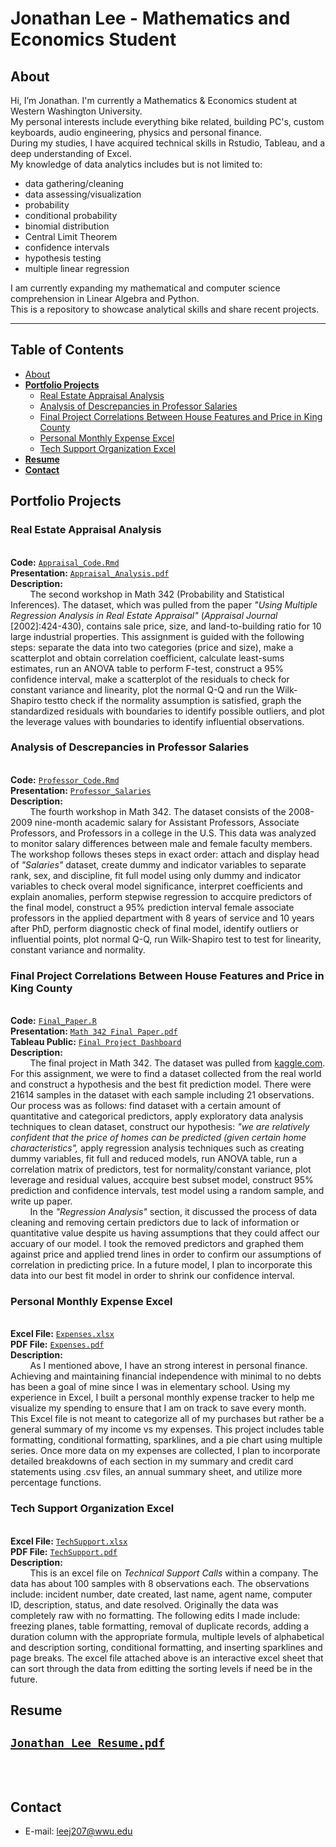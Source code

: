  # Jonathan Lee - Mathematics and Economics Student

  ## **About**
  
   Hi, I’m Jonathan. I'm currently a Mathematics & Economics student at Western Washington University. 
  <br />My personal interests include everything bike related, building PC's, custom keyboards, audio engineering, physics and personal finance.
  <br />During my studies, I have acquired technical skills in Rstudio, Tableau, and a deep understanding of Excel.
  <br />My knowledge of data analytics includes but is not limited to:

 - data gathering/cleaning
 - data assessing/visualization
 - probability
 - conditional probability
 - binomial distribution
 - Central Limit Theorem
 - confidence intervals
 - hypothesis testing
 - multiple linear regression
 
   
 I am currently expanding my mathematical and computer science comprehension in Linear Algebra and Python.
  <br />This is a repository to showcase analytical skills and share recent projects.
  
  ---
  ## **Table of Contents**
  - [About](#about)
  - [**Portfolio Projects**](#portfolio-projects)
    + [Real Estate Appraisal Analysis](#real-estate-appraisal-analysis)
    + [Analysis of Descrepancies in Professor Salaries](#analysis-of-descrepancies-in-professor-salaries)
    + [Final Project Correlations Between House Features and Price in King County](#final-project-correlations-between-house-features-and-price-in-king-county)
    + [Personal Monthly Expense Excel](#personal-monthly-expense-excel)
    + [Tech Support Organization Excel](#tech-support-organization-excel)
  - [**Resume**](#resume)
  - [**Contact**](#contact)
 
  ## **Portfolio Projects**
   ### **Real Estate Appraisal Analysis**
  <br />**Code:** [`Appraisal_Code.Rmd`](https://github.com/JONATHAN-LEE-01/About/blob/main/Appraisal%20Code.R) 
  <br />**Presentation:** [`Appraisal_Analysis.pdf`](https://github.com/JONATHAN-LEE-01/About/blob/main/Appraisal_Analysis.pdf)
  <br />**Description:** 
   <br /> &nbsp; &nbsp; &nbsp; &nbsp; The second workshop in Math 342 (Probability and Statistical Inferences). The dataset, which was pulled from the paper *"Using Multiple Regression Analysis in Real Estate Appraisal"* (*Appraisal Journal* [2002]:424-430), contains sale price, size, and land-to-building ratio for 10 large industrial properties. This assignment is guided with the following steps: separate the data into two categories (price and size), make a scatterplot and obtain correlation coefficient, calculate least-sums estimates, run an ANOVA table to perform F-test, construct a 95% confidence interval, make a scatterplot of the residuals to check for constant variance and linearity, plot the normal Q-Q and run the Wilk-Shapiro testto check if the normality assumption is satisfied, graph the standardized residuals with boundaries to identify possible outliers, and plot the leverage values with boundaries to identify influential observations. 

   ### **Analysis of Descrepancies in Professor Salaries**
   <br />**Code:** [`Professor_Code.Rmd`](https://github.com/JONATHAN-LEE-01/Portfolio/blob/main/Professor_Salaries.Rmd) 
   <br />**Presentation:** [`Professor_Salaries`](https://github.com/JONATHAN-LEE-01/Portfolio/blob/main/Professor_Salaries.pdf)
   <br />**Description:** 
<br /> &nbsp; &nbsp; &nbsp; &nbsp; The fourth workshop in Math 342. The dataset consists of the 2008-2009 nine-month academic salary for Assistant Professors, Associate Professors, and Professors in a college in the U.S. This data was analyzed to monitor salary differences between male and female faculty members. The workshop follows theses steps in exact order: attach and display head of *"Salaries"* dataset, create dummy and indicator variables to separate rank, sex, and discipline, fit full model using only dummy and indicator variables to check overal model significance, interpret coefficients and explain anomalies, perform stepwise regression to accquire predictors of the final model, construct a 95% prediction interval female associate professors in the applied department with 8 years of service and 10 years after PhD, perform diagnostic check of final model, identify outliers or influential points, plot normal Q-Q, run Wilk-Shapiro test to test for linearity, constant variance and normality.

   ### **Final Project** Correlations Between House Features and Price in King County
   <br />**Code:** [`Final_Paper.R`](https://github.com/JONATHAN-LEE-01/About/blob/main/Final_Paper.R) 
   <br />**Presentation:** [`Math 342 Final Paper.pdf`](https://github.com/JONATHAN-LEE-01/About/blob/main/Math%20342%20Final%20Paper.pdf) 
   <br />**Tableau Public:** [`Final Project Dashboard`](https://public.tableau.com/app/profile/jonathan.lee8070/viz/UnexploredDatainCorrelationsBetweenHouseFeaturesandPriceinKingCounty/Correlations_1)
   <br />**Description:** 
   <br /> &nbsp; &nbsp; &nbsp; &nbsp; The final project in Math 342. The dataset was pulled from [kaggle.com](https://www.kaggle.com/datasets/harlfoxem/housesalesprediction). For this assignment, we were to find a dataset collected from the real world and construct a hypothesis and the best fit prediction model. There were 21614 samples in the dataset with each sample including 21 observations. Our process was as follows: find dataset with a certain amount of quantitative and categorical predictors, apply exploratory data analysis techniques to clean dataset, construct our hypothesis: *"we are relatively confident that the price of homes can be predicted (given certain home characteristics",* apply regression analysis techniques such as creating dummy variables, fit full and reduced models, run ANOVA table, run a correlation matrix of predictors, test for normality/constant variance, plot leverage and residual values, accquire best subset model, construct 95% prediction and confidence intervals, test model using a random sample, and write up paper. 
   <br /> &nbsp; &nbsp; &nbsp; &nbsp; In the *"Regression Analysis"* section, it discussed the process of data cleaning and removing certain predictors due to lack of information or quantitative value despite us having assumptions that they could affect our accuary of our model. I took the removed predictors and graphed them against price and applied trend lines in order to confirm our assumptions of correlation in predicting price. In a future model, I plan to incorporate this data into our best fit model in order to shrink our confidence interval.
   
   ### **Personal Monthly Expense Excel**
   <br />**Excel File:** [`Expenses.xlsx`](https://github.com/JONATHAN-LEE-01/Portfolio/blob/main/Expenses.xlsx) 
   <br />**PDF File:** [`Expenses.pdf`](https://github.com/JONATHAN-LEE-01/Portfolio/blob/main/Expenses.pdf)
   <br />**Description:**
   <br /> &nbsp; &nbsp; &nbsp; &nbsp; As I mentioned above, I have an strong interest in personal finance. Achieving and maintaining financial independence with minimal to no debts has been a goal of mine since I was in elementary school. Using my experience in Excel, I built a personal monthly expense tracker to help me visualize my spending to ensure that I am on track to save every month. This Excel file is not meant to categorize all of my purchases but rather be a general summary of my income vs my expenses. This project includes table formatting, conditional formatting, sparklines, and a pie chart using multiple series. Once more data on my expenses are collected, I plan to incorporate detailed breakdowns of each section in my summary and credit card statements using .csv files, an annual summary sheet, and utilize more percentage functions.
   
   ### **Tech Support Organization Excel**
   <br />**Excel File:** [`TechSupport.xlsx`](https://github.com/JONATHAN-LEE-01/Portfolio/blob/main/Copy%20of%20Lee_EXP19_Excel_Ch04_Cap_TechSupport.xlsx) 
   <br />**PDF File:** [`TechSupport.pdf`](https://github.com/JONATHAN-LEE-01/Portfolio/blob/main/TechSupport.pdf)
   <br />**Description:**
   <br /> &nbsp; &nbsp; &nbsp; &nbsp; This is an excel file on *Technical Support Calls* within a company. The data has about 100 samples with 8 observations each. The observations include: incident number, date created, last name, agent name, computer ID, description, status, and date resolved. Originally the data was completely raw with no formatting. The following edits I made include: freezing planes, table formatting, removal of duplicate records, adding a duration column with the appropriate formula, multiple levels of alphabetical and description sorting, conditional formatting, and inserting sparklines and page breaks. The excel file attached above is an interactive excel sheet that can sort through the data from editting the sorting levels if need be in the future.
   
   ## **Resume** 
   [`Jonathan_Lee_Resume.pdf`](https://github.com/JONATHAN-LEE-01/Portfolio/blob/main/Jonathan_Lee_Resume.pdf)
  <br />
  <br />
  <br />
  ---
   ## **Contact**
   - E-mail: leej207@wwu.edu
   <br />
   <br />
   <br />
